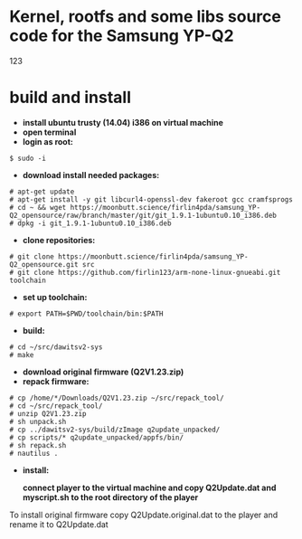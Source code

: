 # Kernel, rootfs and some libs source code for the Samsung YP-Q2

123

# build and install

* **install ubuntu trusty (14.04) i386 on virtual machine** 
* **open terminal**
* **login as root:** 
``` 
$ sudo -i
```

* **download install needed packages:**
```
# apt-get update
# apt-get install -y git libcurl4-openssl-dev fakeroot gcc cramfsprogs
# cd ~ && wget https://moonbutt.science/firlin4pda/samsung_YP-Q2_opensource/raw/branch/master/git/git_1.9.1-1ubuntu0.10_i386.deb
# dpkg -i git_1.9.1-1ubuntu0.10_i386.deb
```
* **clone repositories:**
```
# git clone https://moonbutt.science/firlin4pda/samsung_YP-Q2_opensource.git src
# git clone https://github.com/firlin123/arm-none-linux-gnueabi.git toolchain
```
* **set up toolchain:**
```
# export PATH=$PWD/toolchain/bin:$PATH
```
* **build:**
```
# cd ~/src/dawitsv2-sys
# make
```
* **download original firmware (Q2V1.23.zip)**
* **repack firmware:**
```
# cp /home/*/Downloads/Q2V1.23.zip ~/src/repack_tool/
# cd ~/src/repack_tool/
# unzip Q2V1.23.zip
# sh unpack.sh
# cp ../dawitsv2-sys/build/zImage q2update_unpacked/
# cp scripts/* q2update_unpacked/appfs/bin/
# sh repack.sh
# nautilus .
```
* **install:**

     **connect player to the virtual machine and copy Q2Update.dat and myscript.sh to the root directory of the player**


To install original firmware copy Q2Update.original.dat to the player and rename it to Q2Update.dat
